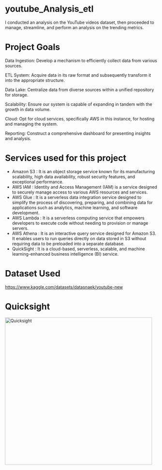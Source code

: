 # youtube_Analysis_etl
I conducted an analysis on the YouTube videos dataset, then proceeded to manage, streamline, and perform an analysis on the trending metrics.

# Project Goals

Data Ingestion: Develop a mechanism to efficiently collect data from various sources.

ETL System: Acquire data in its raw format and subsequently transform it into the appropriate structure.

Data Lake: Centralize data from diverse sources within a unified repository for storage.

Scalability: Ensure our system is capable of expanding in tandem with the growth in data volume.

Cloud: Opt for cloud services, specifically AWS in this instance, for hosting and managing the system.

Reporting: Construct a comprehensive dashboard for presenting insights and analysis.

# Services used for this project
- Amazon S3 :
    It is an object storage service known for its manufacturing scalability, high data availability, robust security features, and exceptional performance.
- AWS IAM :
    Identity and Access Management (IAM) is a service designed to securely manage access to various AWS resources and services.
- AWS Glue :
     It is a serverless data integration service designed to simplify the process of discovering, preparing, and combining data for applications such as analytics, machine learning, and software development.
- AWS Lambda :
     It is a serverless computing service that empowers developers to execute code without needing to provision or manage servers.
- AWS Athena :
     It is an interactive query service designed for Amazon S3. It enables users to run queries directly on data stored in S3 without requiring data to be preloaded into a separate database.
- QuickSight :
     It is a cloud-based, serverless, scalable, and machine learning-enhanced business intelligence (BI) service.

# Dataset Used
https://www.kaggle.com/datasets/datasnaek/youtube-new

# Quicksight
<img width="486" alt="Quicksight" src="https://github.com/arayen84/youtube_Analysis_etl/assets/52690254/7a3ce73d-0f4b-4034-a889-0c2bd8583cd3">
